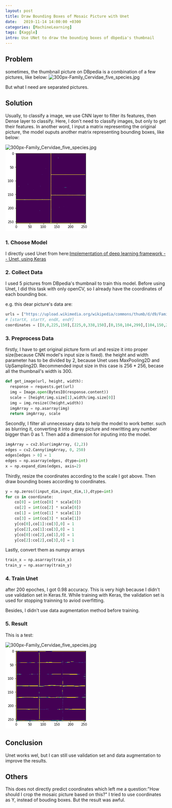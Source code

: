 ```yaml
---
layout: post
title: Draw Bounding Boxes of Mosaic Picture with Unet
date:   2019-11-14 14:00:00 +0300
categories: [MachineLearning]
tags: [Kaggle] 
intro: Use UNet to draw the bounding boxes of dbpedia's thumbnail
---
```


## Problem
sometimes, the thumbnail picture on DBpedia is a combination of a few pictures, like below:
<img class="rounded mx-auto d-block" src="https://upload.wikimedia.org/wikipedia/commons/thumb/d/d9/Family_Cervidae_five_species.jpg/300px-Family_Cervidae_five_species.jpg" alt="300px-Family_Cervidae_five_species.jpg"> 

But what I need are separated pictures.

## Solution
Usually, to classify a image, we use CNN layer to filter its features, then Dense layer to classify. Here, I don't need to classify images, but only to get their features. In another word, I input a matrix representing the original picture, the model ouputs another matrix representing bounding boxes, like below:
<div class="sub-content">
    <img class="rounded d-block" src="https://upload.wikimedia.org/wikipedia/commons/thumb/d/d9/Family_Cervidae_five_species.jpg/300px-Family_Cervidae_five_species.jpg" alt="300px-Family_Cervidae_five_species.jpg"> 
    <div class="arrow"></div>
    <img class="rounded d-block" src="/assets/img/300px-Family_Cervidae_five_species_bouding_boxes.png" >
</div>

### 1. Choose Model
I directly used Unet from here:[Implementation of deep learning framework -- Unet, using Keras](https://github.com/zhixuhao/unet/blob/master/model.py)

### 2. Collect Data
I used 5 pictures from DBpedia's thumbnail to train this model. Before using Unet, I did this task with only openCV, so I already have the coordinates of each bounding box. 

e.g. this dear picture's data are:
```python
urls = ["https://upload.wikimedia.org/wikipedia/commons/thumb/d/d9/Family_Cervidae_five_species.jpg/300px-Family_Cervidae_five_species.jpg"]
# [startX, startY, endX, endY]
coordinates = [[0,0,225,150],[225,0,338,150],[0,150,104,299],[104,150,203,299],[203,150,338,299]]
```

### 3. Preprocess Data
firstly, I have to get original picture form url and resize it into proper size(because CNN model's input size is fixed). the height and width parameter has to be divided by 2, because Unet uses MaxPooling2D and UpSampling2D. Recommended input size in this case is 256 * 256, becase all the thumbnail's width is 300.
```python
def get_image(url, height, width):
  response = requests.get(url)
  img = Image.open(BytesIO(response.content))
  scale = [height/img.size[1],width/img.size[0]]
  img = img.resize((height,width))
  imgArray = np.asarray(img)
  return imgArray, scale
```

Secondly, I filter all unnecessary data to help the model to work better. such as blurring it, converting it into a gray picture and rewritting any number bigger than 0 as 1. Then add a dimension for inputing into the model.
```python
imgArray = cv2.blur(imgArray, (2,2))
edges = cv2.Canny(imgArray, 0, 250)
edges[edges > 0] = 1
edges = np.asarray(edges, dtype=int)
x = np.expand_dims(edges, axis=2)
```

Thirdly, resize the coordinates according to the scale I got above. Then draw bounding boxes according to coordinates.
```python
y = np.zeros((input_dim,input_dim,1),dtype=int)
for co in coordinate:
    co[0] = int(co[0] * scale[0])
    co[2] = int(co[2] * scale[0])
    co[1] = int(co[1] * scale[1])
    co[3] = int(co[3] * scale[1])
    y[co[0],co[1]:co[3],0] = 1
    y[co[2],co[1]:co[3],0] = 1
    y[co[0]:co[2],co[1],0] = 1
    y[co[2]:co[2],co[3],0] = 1
```

Lastly, convert them as numpy arrays
```python
train_x = np.asarray(train_x)
train_y = np.asarray(train_y)
```

### 4. Train Unet
after 200 epoches, I got 0.98 accuracy. This is very high because I didn't use validation set in Keras.fit. While training with Keras, the validation set is used for stopping trainning to aviod overfitting.

Besides, I didn't use data augmentation method before training.

### 5. Result
This is a test:
<div class="sub-content">
    <img class="rounded d-block" src="https://upload.wikimedia.org/wikipedia/commons/thumb/f/f5/Snakes_Diversity.jpg/300px-Snakes_Diversity.jpg" alt="300px-Family_Cervidae_five_species.jpg"> 
    <div class="arrow"></div>
    <img class="rounded d-block" src="/assets/img/300px-Snakes_Diversity_bounding_boxes.png" >
</div>

## Conclusion
Unet works wel, but I can still use validation set and data augmentation to improve the results.

## Others
This does not directly predict coordinates which left me a question:"How should I crop the mosaic picture based on this?" I tried to use coordinates as Y, instead of bouding boxes. But the result was awful. 